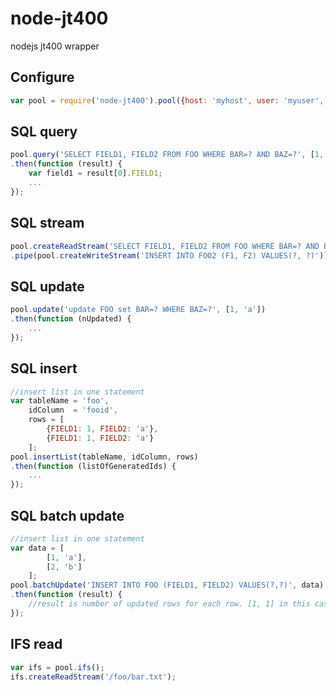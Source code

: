 node-jt400
=====

nodejs jt400 wrapper

## Configure

```javascript
var pool = require('node-jt400').pool({host: 'myhost', user: 'myuser', password: 'xxx'});
```

## SQL query

```javascript
pool.query('SELECT FIELD1, FIELD2 FROM FOO WHERE BAR=? AND BAZ=?', [1, 'a'])
.then(function (result) {
	var field1 = result[0].FIELD1;
	...
});

```
## SQL stream

```javascript
pool.createReadStream('SELECT FIELD1, FIELD2 FROM FOO WHERE BAR=? AND BAZ=?', [1, 'a'])
.pipe(pool.createWriteStream('INSERT INTO FOO2 (F1, F2) VALUES(?, ?)'));

```
## SQL update

```javascript
pool.update('update FOO set BAR=? WHERE BAZ=?', [1, 'a'])
.then(function (nUpdated) {
    ...
});

```
## SQL insert

```javascript
//insert list in one statement
var tableName = 'foo',
    idColumn  = 'fooid',
    rows = [
        {FIELD1: 1, FIELD2: 'a'},
        {FIELD1: 1, FIELD2: 'a'}
    ];
pool.insertList(tableName, idColumn, rows)
.then(function (listOfGeneratedIds) {
    ...
});

```
## SQL batch update

```javascript
//insert list in one statement
var data = [
        [1, 'a'],
        [2, 'b']
    ];
pool.batchUpdate('INSERT INTO FOO (FIELD1, FIELD2) VALUES(?,?)', data)
.then(function (result) {
    //result is number of updated rows for each row. [1, 1] in this case.
});

```

## IFS read
```javascript
var ifs = pool.ifs();
ifs.createReadStream('/foo/bar.txt');

```
